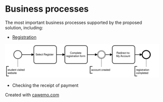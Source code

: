 # Business processes
The most important business processes supported by the proposed solution, including:
* [Registration](Registration.bpmn)

![alt text](./Registration.png "BPMN Registration")

* Checking the receipt of payment

Created with [cawemo.com](https://cawemo.com/)
